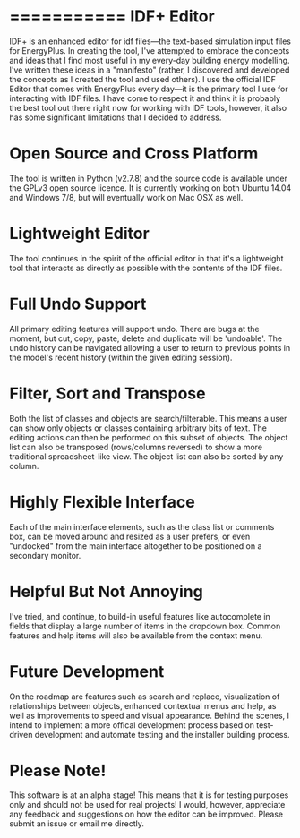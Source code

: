 ===========
IDF+ Editor
===========

IDF+ is an enhanced editor for idf files—the text-based simulation input files for
EnergyPlus. In creating the tool, I've attempted to embrace the concepts and ideas
that I find most useful in my every-day building energy modelling. I've written these
ideas in a "manifesto" (rather, I discovered and developed the concepts as I created
the tool and used others). I use the official IDF Editor that comes with EnergyPlus
every day—it is the primary tool I use for interacting with IDF files. I have come
to respect it and think it is probably the best tool out there right now for working
with IDF tools, however, it also has some significant limitations that I decided
to address.

Open Source and Cross Platform
==============================

The tool is written in Python (v2.7.8) and the source code is available under the GPLv3
open source licence. It is currently working on both Ubuntu 14.04 and Windows 7/8, but
will eventually work on Mac OSX as well.

Lightweight Editor
==================

The tool continues in the spirit of the official editor in that it's a lightweight tool
that interacts as directly as possible with the contents of the IDF files.

Full Undo Support
=================

All primary editing features will support undo. There are bugs at the moment, but cut,
copy, paste, delete and duplicate will be 'undoable'. The undo history can be navigated
allowing a user to return to previous points in the model's recent history (within the
given editing session).

Filter, Sort and Transpose
==========================

Both the list of classes and objects are search/filterable. This means a user can show
only objects or classes containing arbitrary bits of text. The editing actions can then
be performed on this subset of objects. The object list can also be transposed
(rows/columns reversed) to show a more traditional spreadsheet-like view. The object
list can also be sorted by any column.

Highly Flexible Interface
=========================

Each of the main interface elements, such as the class list or comments box, can be
moved around and resized as a user prefers, or even "undocked" from the main interface
altogether to be positioned on a secondary monitor.

Helpful But Not Annoying
========================

I've tried, and continue, to build-in useful features like autocomplete in fields that
display a large number of items in the dropdown box. Common features and help items
will also be available from the context menu.

Future Development
==================

On the roadmap are features such as search and replace, visualization of relationships
between objects, enhanced contextual menus and help, as well as improvements to
speed and visual appearance. Behind the scenes, I intend to implement a more offical
development process based on test-driven development and automate testing and
the installer building process.

Please Note!
============

This software is at an alpha stage! This means that it is for testing purposes only
and should not be used for real projects! I would, however, appreciate any feedback
and suggestions on how the editor can be improved. Please submit an issue or email
me directly.
